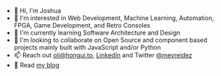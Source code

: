 - 👋 Hi, I'm Joshua
- 👀 I'm interested in Web Development, Machine Learning, Automation, FPGA, Game Development, and Retro Consoles
- 🌱 I'm currently learning Software Architecture and Design
- 💞️ I'm looking to collaborate on Open Source and component based projects mainly built with JavaScript and/or Python
- 📫 Reach out oli@hongui.to, [LinkedIn](https://www.linkedin.com/in/ordehi/) and Twitter [@mevreidez](https://twitter.com/mevreidez)
- 📖 Read [my blog](https://blog.ordehi.dev/)

<!---
ordehi/ordehi is a ✨ special ✨ repository because its `README.md` (this file) appears on your GitHub profile.
You can click the Preview link to take a look at your changes.
--->
